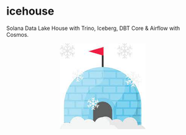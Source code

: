 # icehouse
Solana Data Lake House with Trino, Iceberg, DBT Core &amp; Airflow with Cosmos.

<p align="center">
  <img src="/imgs/icehouse.jpeg" alt="icehouse">
</p>


